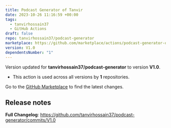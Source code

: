 ```yaml
---
title: Podcast Generator of Tanvir
date: 2023-10-26 11:16:59 +00:00
tags:
  - tanvirhossain37
  - GitHub Actions
draft: false
repo: tanvirhossain37/podcast-generator
marketplace: https://github.com/marketplace/actions/podcast-generator-of-tanvir
version: V1.0
dependentsNumber: "1"
---
```



Version updated for **tanvirhossain37/podcast-generator** to version **V1.0**.
- This action is used across all versions by **1** repositories.

Go to the [GitHub Marketplace](https://github.com/marketplace/actions/podcast-generator-of-tanvir) to find the latest changes.

## Release notes

**Full Changelog**: https://github.com/tanvirhossain37/podcast-generator/commits/V1.0
